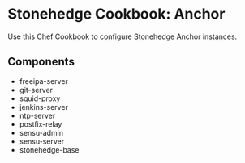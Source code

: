 Stonehedge Cookbook: Anchor
===========================

Use this Chef Cookbook to configure Stonehedge Anchor instances.


Components
----------
  - freeipa-server
  - git-server
  - squid-proxy
  - jenkins-server
  - ntp-server
  - postfix-relay
  - sensu-admin
  - sensu-server
  - stonehedge-base
